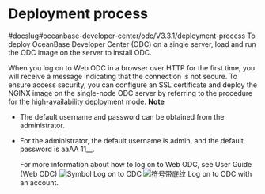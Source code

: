 Deployment process 
=======================================
#docslug#oceanbase-developer-center/odc/V3.3.1/deployment-process
To deploy OceanBase Developer Center (ODC) on a single server, load and run the ODC image on the server to install ODC. 

When you log on to Web ODC in a browser over HTTP for the first time, you will receive a message indicating that the connection is not secure. To ensure access security, you can configure an SSL certificate and deploy the NGINX image on the single-node ODC server by referring to the procedure for the high-availability deployment mode. 
**Note**



* The default username and password can be obtained from the administrator.

  

* For the administrator, the default username is admin, and the default password is aaAA 11__.

  For more information about how to log on to Web ODC, see User Guide (Web ODC) ![Symbol](https://help-static-aliyun-doc.aliyuncs.com/assets/img/en-US/0723379361/p345262.jpg) Log on to ODC ![符号带底纹](https://help-static-aliyun-doc.aliyuncs.com/assets/img/en-US/0723379361/p371326.jpg) Log on to ODC with an account.
  



